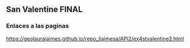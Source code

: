 ## San Valentine FINAL
### Enlaces a las paginas
https://geolaurajaimes.github.io/repo_ljaimesa/API2/ex4stvalentine2.html
